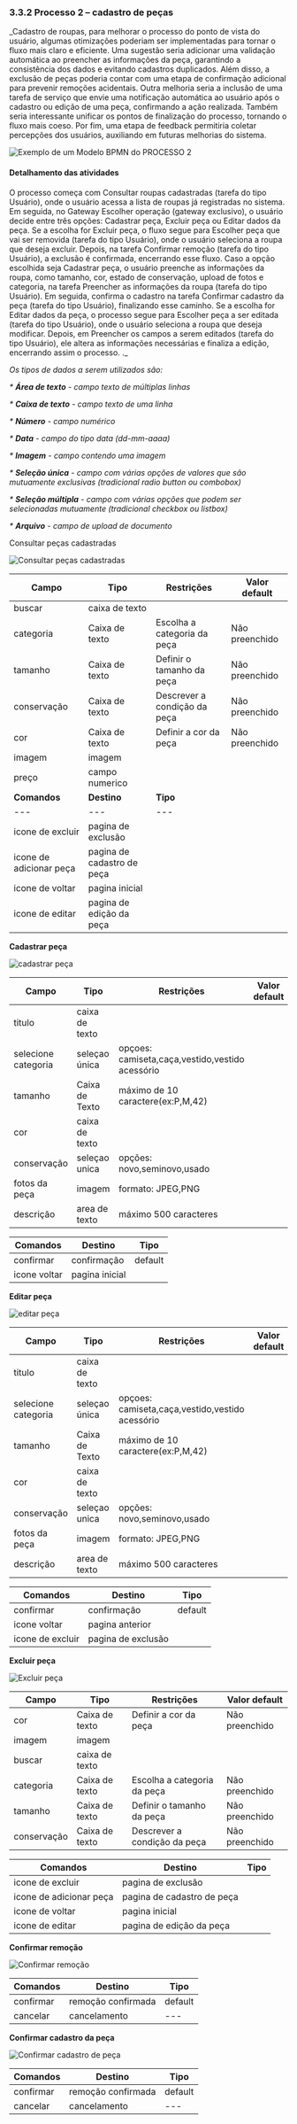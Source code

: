 ### 3.3.2 Processo 2 – cadastro de peças

_Cadastro de roupas, para melhorar o processo do ponto de vista do usuário, algumas otimizações poderiam ser implementadas para tornar o fluxo mais claro e eficiente. Uma sugestão seria adicionar uma validação automática ao preencher as informações da peça, garantindo a consistência dos dados e evitando cadastros duplicados. Além disso, a exclusão de peças poderia contar com uma etapa de confirmação adicional para prevenir remoções acidentais. Outra melhoria seria a inclusão de uma tarefa de serviço que envie uma notificação automática ao usuário após o cadastro ou edição de uma peça, confirmando a ação realizada. Também seria interessante unificar os pontos de finalização do processo, tornando o fluxo mais coeso. Por fim, uma etapa de feedback permitiria coletar percepções dos usuários, auxiliando em futuras melhorias do sistema.

![Exemplo de um Modelo BPMN do PROCESSO 2](images/cadastoPeças2.png "Modelo BPMN do Processo 2.")


#### Detalhamento das atividades

O processo começa com Consultar roupas cadastradas (tarefa do tipo Usuário), onde o usuário acessa a lista de roupas já registradas no sistema. Em seguida, no Gateway Escolher operação (gateway exclusivo), o usuário decide entre três opções: Cadastrar peça, Excluir peça ou Editar dados da peça. Se a escolha for Excluir peça, o fluxo segue para Escolher peça que vai ser removida (tarefa do tipo Usuário), onde o usuário seleciona a roupa que deseja excluir. Depois, na tarefa Confirmar remoção (tarefa do tipo Usuário), a exclusão é confirmada, encerrando esse fluxo. Caso a opção escolhida seja Cadastrar peça, o usuário preenche as informações da roupa, como tamanho, cor, estado de conservação, upload de fotos e categoria, na tarefa Preencher as informações da roupa (tarefa do tipo Usuário). Em seguida, confirma o cadastro na tarefa Confirmar cadastro da peça (tarefa do tipo Usuário), finalizando esse caminho. Se a escolha for Editar dados da peça, o processo segue para Escolher peça a ser editada (tarefa do tipo Usuário), onde o usuário seleciona a roupa que deseja modificar. Depois, em Preencher os campos a serem editados (tarefa do tipo Usuário), ele altera as informações necessárias e finaliza a edição, encerrando assim o processo.
._

_Os tipos de dados a serem utilizados são:_

_* **Área de texto** - campo texto de múltiplas linhas_

_* **Caixa de texto** - campo texto de uma linha_

_* **Número** - campo numérico_

_* **Data** - campo do tipo data (dd-mm-aaaa)_

_* **Imagem** - campo contendo uma imagem_

_* **Seleção única** - campo com várias opções de valores que são mutuamente exclusivas (tradicional radio button ou combobox)_

_* **Seleção múltipla** - campo com várias opções que podem ser selecionadas mutuamente (tradicional checkbox ou listbox)_

_* **Arquivo** - campo de upload de documento_




Consultar peças cadastradas

![Consultar peças cadastradas](https://github.com/user-attachments/assets/55151843-0f4e-4bcc-bc40-70f9763144af)


| **Campo**       | **Tipo**         | **Restrições** | **Valor default** |
| ---             | ---              | ---            | ---               |
|   buscar              |   caixa de texto               |                |                   |
|categoria	 | Caixa de texto	 |Escolha a categoria da peça  |	Não preenchido |
 |tamanho	 |Caixa de texto	 |Definir o tamanho da peça	 | Não preenchido |
 |conservação	 |Caixa de texto	 |Descrever a condição da peça	 | Não preenchido |
 |cor	 |Caixa de texto	 | Definir a cor da peça	 | Não preenchido |
 |imagem	 |imagem	 |  |  |
  |preço |campo numerico |  |  |
| **Comandos**         |  **Destino**                   | **Tipo**          |
| ---                  | ---                            | ---               |
|    icone de excluir             |    pagina de exclusão                       |              |
|        icone de adicionar peça          |       pagina de cadastro de peça                    |              |
|      icone de voltar            |      pagina inicial                     |              |
|     icone de editar             |        pagina de edição da peça                   |              |


**Cadastrar peça**

![cadastrar peça](https://github.com/user-attachments/assets/7a05edd7-b655-4d52-b7f5-9ec47dc97304)

| **Campo**       | **Tipo**         | **Restrições** | **Valor default** |
| ---             | ---              | ---            | ---               |
|     titulo             |   caixa de texto                        |              |
| selecione categoria   | seleçao única    | opçoes: camiseta,caça,vestido,vestido acessório|                |
| tamanho         | Caixa de Texto   | máximo de 10 caractere(ex:P,M,42) |           |
| cor             |    caixa de texto            |           |                   |
| conservação |       seleçao unica           |  opções: novo,seminovo,usado              |                |
|   fotos da peça       |          imagem     |      formato: JPEG,PNG      |             |
|   descrição          |  area de texto            |   máximo 500 caracteres        |             |


| **Comandos**         |  **Destino**                   | **Tipo** |
| ---                  | ---                            | ---               |
| confirmar           | confirmação             | default           |
| icone voltar      |        pagina inicial                       |                 |


**Editar peça**

![editar peça](https://github.com/user-attachments/assets/58e66fe6-5047-48a3-8048-1c492ee9ba47)


| **Campo**       | **Tipo**         | **Restrições** | **Valor default** |
| ---             | ---              | ---            | ---               |
|     titulo             |   caixa de texto                        |              |
| selecione categoria   | seleçao única    | opçoes: camiseta,caça,vestido,vestido acessório|                |
| tamanho         | Caixa de Texto   | máximo de 10 caractere(ex:P,M,42) |           |
| cor             |    caixa de texto            |           |                   |
| conservação |       seleçao unica           |  opções: novo,seminovo,usado              |                |
|   fotos da peça       |          imagem     |      formato: JPEG,PNG      |             |
|   descrição          |  area de texto            |   máximo 500 caracteres        |             |


| **Comandos**         |  **Destino**                   | **Tipo** |
| ---                  | ---                            | ---               |
| confirmar           | confirmação             | default           |
| icone voltar      |      pagina anterior                        |                 |
| icone de excluir                |  pagina de exclusão                        |              |

**Excluir peça**

![Excluir peça](https://github.com/user-attachments/assets/a8002b5d-6dfd-45b9-b3c2-4a6317093cc4)


| **Campo**       | **Tipo**         | **Restrições** | **Valor default** |
| ---             | ---              | ---            | ---               |
|cor	 |Caixa de texto	 | Definir a cor da peça	 | Não preenchido |
 |imagem	 |imagem	 |  |  |
|   buscar              |   caixa de texto               |                |                   |
|categoria	 | Caixa de texto	 |Escolha a categoria da peça  |	Não preenchido |
 |tamanho	 |Caixa de texto	 |Definir o tamanho da peça	 | Não preenchido |
 |conservação	 |Caixa de texto	 |Descrever a condição da peça	 | Não preenchido |


| **Comandos**         |  **Destino**                   | **Tipo**          |
| ---                  | ---                            | ---               |
|    icone de excluir             |    pagina de exclusão                       |              |
|        icone de adicionar peça          |       pagina de cadastro de peça                    |              |
|      icone de voltar            |      pagina inicial                     |              |
|     icone de editar             |        pagina de edição da peça                   |              |

**Confirmar remoção**

![Confirmar remoção](https://github.com/user-attachments/assets/8294969d-ff71-416c-ae54-9a3956c8805f)

| **Comandos**         |  **Destino**                   | **Tipo**          |
| ---                  | ---                            | ---               |
| confirmar | remoção confirmada | default |
| cancelar                | cancelamento                            | ---               |



**Confirmar cadastro da peça**

![Confirmar cadastro de peça](https://github.com/user-attachments/assets/2aa6c000-92c3-41fd-86e5-bed8f02b25ed)


| **Comandos**         |  **Destino**                   | **Tipo**          |
| ---                  | ---                            | ---               |
| confirmar | remoção confirmada | default |
| cancelar                | cancelamento                            | ---               |







